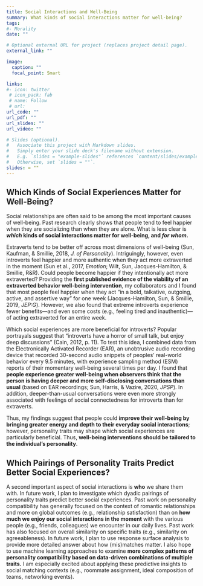 ```yaml
---
title: Social Interactions and Well-Being
summary: What kinds of social interactions matter for well-being?
tags:
#- Morality
date: ""

# Optional external URL for project (replaces project detail page).
external_link: ""

image:
  caption: ""
  focal_point: Smart

links:
#- icon: twitter
 # icon_pack: fab
 # name: Follow
 # url: 
url_code: ""
url_pdf: ""
url_slides: ""
url_video: ""

# Slides (optional).
#   Associate this project with Markdown slides.
#   Simply enter your slide deck's filename without extension.
#   E.g. `slides = "example-slides"` references `content/slides/example-slides.md`.
#   Otherwise, set `slides = ""`.
slides: = ""
---
```

## Which Kinds of Social Experiences Matter for Well-Being?

Social relationships are often said to be among the most important causes of well-being. Past research clearly shows that people tend to feel happier when they are socializing than when they are alone. What is less clear is ***which* kinds of social interactions matter for well-being, and *for whom*.**

Extraverts tend to be better off across most dimensions of well-being (Sun, Kaufman, & Smillie, 2018, *J. of Personality*). Intriguingly, however, even introverts feel happier and more authentic when they act more extraverted in the moment (Sun et al., 2017, *Emotion*; Wilt, Sun, Jacques-Hamilton, & Smillie, R&R). Could people become happier if they intentionally act more extraverted? Providing the **first published evidence of the viability of an extraverted behavior well-being intervention**, my collaborators and I found that most people feel happier when they act “in a bold, talkative, outgoing, active, and assertive way” for one week (Jacques-Hamilton, Sun, & Smillie, 2019, *JEP:G*). However, we also found that extreme introverts experience fewer benefits—and even some costs (e.g., feeling tired and inauthentic)—of acting extraverted for an entire week.

Which social experiences are more beneficial for introverts? Popular portrayals suggest that “introverts have a horror of small talk, but enjoy deep discussions” (Cain, 2012, p. 11). To test this idea, I combined data from the Electronically Activated Recorder (EAR), an unobtrusive audio recording device that recorded 30-second audio snippets of peoples’ real-world behavior every 9.5 minutes, with experience sampling method (ESM) reports of their momentary well-being several times per day. I found that **people experience greater well-being when observers think that the person is having deeper and more self-disclosing conversations than usual** (based on EAR recordings; Sun, Harris, & Vazire, 2020, *JPSP*). In addition, deeper-than-usual conversations were even more strongly associated with feelings of social connectedness for introverts than for extraverts.

Thus, my findings suggest that people could **improve their well-being by bringing greater energy and depth to their everyday social interactions**; however, personality traits may shape which social experiences are particularly beneficial. Thus, **well-being interventions should be tailored to the individual’s personality**.

## Which Pairings of Personality Traits Predict Better Social Experiences?

A second important aspect of social interactions is **who** we share them with. In future work, I plan to investigate which dyadic pairings of personality traits predict better social experiences. Past work on personality compatibility has generally focused on the context of romantic relationships and more on global outcomes (e.g., relationship satisfaction) than on **how much we enjoy our social interactions in the moment** with the various people (e.g., friends, colleagues) we encounter in our daily lives. Past work has also focused on overall similarity on specific traits (e.g., similarity on agreeableness). In future work, I plan to use response surface analysis to provide more detailed answer about how (mis)matches matter. I also hope to use machine learning approaches to examine **more complex patterns of personality compatibility based on data-driven combinations of multiple traits.** I am especially excited about applying these predictive insights to social matching contexts (e.g., roommate assignment, ideal composition of teams, networking events).